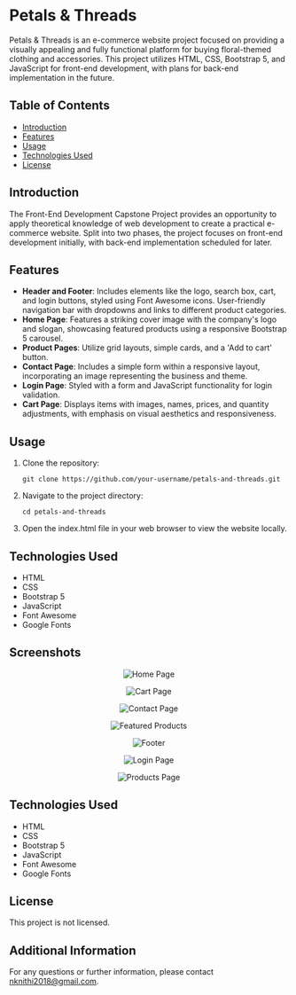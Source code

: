 # Petals & Threads

Petals & Threads is an e-commerce website project focused on providing a visually appealing and fully functional platform for buying floral-themed clothing and accessories. This project utilizes HTML, CSS, Bootstrap 5, and JavaScript for front-end development, with plans for back-end implementation in the future.

## Table of Contents
- [Introduction](#introduction)
- [Features](#features)
- [Usage](#usage)
- [Technologies Used](#technologies-used)
- [License](#license)

## Introduction

The Front-End Development Capstone Project provides an opportunity to apply theoretical knowledge of web development to create a practical e-commerce website. Split into two phases, the project focuses on front-end development initially, with back-end implementation scheduled for later.

## Features

- **Header and Footer**: Includes elements like the logo, search box, cart, and login buttons, styled using Font Awesome icons. User-friendly navigation bar with dropdowns and links to different product categories.
- **Home Page**: Features a striking cover image with the company's logo and slogan, showcasing featured products using a responsive Bootstrap 5 carousel.
- **Product Pages**: Utilize grid layouts, simple cards, and a 'Add to cart' button.
- **Contact Page**: Includes a simple form within a responsive layout, incorporating an image representing the business and theme.
- **Login Page**: Styled with a form and JavaScript functionality for login validation.
- **Cart Page**: Displays items with images, names, prices, and quantity adjustments, with emphasis on visual aesthetics and responsiveness.

## Usage

1. Clone the repository:
   ```
   git clone https://github.com/your-username/petals-and-threads.git
   ```
2. Navigate to the project directory:
    ```
   cd petals-and-threads
   ```
3. Open the index.html file in your web browser to view the website locally.



## Technologies Used

- HTML
- CSS
- Bootstrap 5
- JavaScript
- Font Awesome
- Google Fonts
  
## Screenshots

<p align="center"><img src="screenshots/home.png" alt="Home Page"></p>
<p align="center"><img src="screenshots/cart.png" alt="Cart Page"></p>
<p align="center"><img src="screenshots/contact.png" alt="Contact Page"></p>
<p align="center"><img src="screenshots/featured-products2.png" alt="Featured Products"></p>
<p align="center"><img src="screenshots/footer.png" alt="Footer"></p>
<p align="center"><img src="screenshots/login.png" alt="Login Page"></p>
<p align="center"><img src="screenshots/products.png" alt="Products Page"></p>

## Technologies Used

- HTML
- CSS
- Bootstrap 5
- JavaScript
- Font Awesome
- Google Fonts

## License

This project is not licensed.

## Additional Information

For any questions or further information, please contact [nknithi2018@gmail.com](mailto:nknithi2018@gmail.com).
